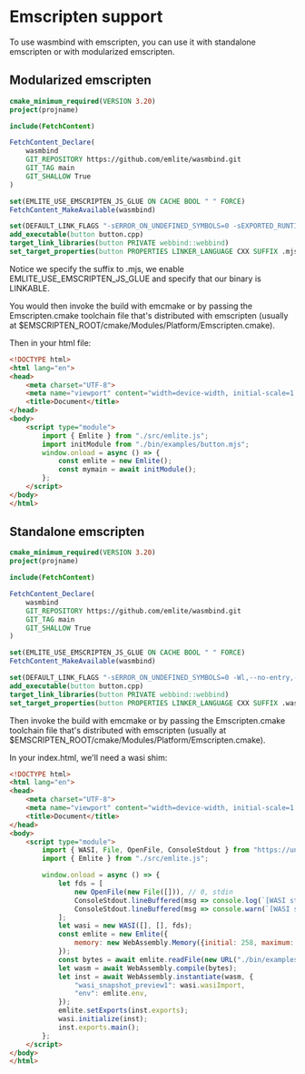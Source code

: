 # Emscripten support

To use wasmbind with emscripten, you can use it with standalone emscripten or with modularized emscripten.

## Modularized emscripten
```cmake
cmake_minimum_required(VERSION 3.20)
project(projname)

include(FetchContent)

FetchContent_Declare(
    wasmbind
    GIT_REPOSITORY https://github.com/emlite/wasmbind.git
    GIT_TAG main
    GIT_SHALLOW True
)

set(EMLITE_USE_EMSCRIPTEN_JS_GLUE ON CACHE BOOL " " FORCE)
FetchContent_MakeAvailable(wasmbind)

set(DEFAULT_LINK_FLAGS "-sERROR_ON_UNDEFINED_SYMBOLS=0 -sEXPORTED_RUNTIME_METHODS=wasmTable")
add_executable(button button.cpp)
target_link_libraries(button PRIVATE webbind::webbind)
set_target_properties(button PROPERTIES LINKER_LANGUAGE CXX SUFFIX .mjs LINK_FLAGS ${DEFAULT_LINK_FLAGS})
```

Notice we specify the suffix to .mjs, we enable EMLITE_USE_EMSCRIPTEN_JS_GLUE and specify that our binary is LINKABLE.

You would then invoke the build with emcmake or by passing the Emscripten.cmake toolchain file that's distributed with emscripten (usually at $EMSCRIPTEN_ROOT/cmake/Modules/Platform/Emscripten.cmake).

Then in your html file:
```html
<!DOCTYPE html>
<html lang="en">
<head>
    <meta charset="UTF-8">
    <meta name="viewport" content="width=device-width, initial-scale=1.0">
    <title>Document</title>
</head>
<body>
    <script type="module">
        import { Emlite } from "./src/emlite.js";
        import initModule from "./bin/examples/button.mjs";
        window.onload = async () => {
            const emlite = new Emlite();
            const mymain = await initModule();
        };
    </script>
</body>
</html>
```

## Standalone emscripten
```cmake
cmake_minimum_required(VERSION 3.20)
project(projname)

include(FetchContent)

FetchContent_Declare(
    wasmbind
    GIT_REPOSITORY https://github.com/emlite/wasmbind.git
    GIT_TAG main
    GIT_SHALLOW True
)

set(EMLITE_USE_EMSCRIPTEN_JS_GLUE ON CACHE BOOL " " FORCE)
FetchContent_MakeAvailable(wasmbind)

set(DEFAULT_LINK_FLAGS "-sERROR_ON_UNDEFINED_SYMBOLS=0 -Wl,--no-entry,--allow-undefined,--export-dynamic,--export=main,--export-table,--export-memory,--import-memory,--strip-all")
add_executable(button button.cpp)
target_link_libraries(button PRIVATE webbind::webbind)
set_target_properties(button PROPERTIES LINKER_LANGUAGE CXX SUFFIX .wasm LINK_FLAGS ${DEFAULT_LINK_FLAGS})
```

Then invoke the build with emcmake or by passing the Emscripten.cmake toolchain file that's distributed with emscripten (usually at $EMSCRIPTEN_ROOT/cmake/Modules/Platform/Emscripten.cmake).

In your index.html, we'll need a wasi shim:
```html
<!DOCTYPE html>
<html lang="en">
<head>
    <meta charset="UTF-8">
    <meta name="viewport" content="width=device-width, initial-scale=1.0">
    <title>Document</title>
</head>
<body>
    <script type="module">
        import { WASI, File, OpenFile, ConsoleStdout } from "https://unpkg.com/@bjorn3/browser_wasi_shim";
        import { Emlite } from "./src/emlite.js";

        window.onload = async () => {
            let fds = [
                new OpenFile(new File([])), // 0, stdin
                ConsoleStdout.lineBuffered(msg => console.log(`[WASI stdout] ${msg}`)), // 1, stdout
                ConsoleStdout.lineBuffered(msg => console.warn(`[WASI stderr] ${msg}`)), // 2, stderr
            ];
            let wasi = new WASI([], [], fds);
            const emlite = new Emlite({
                memory: new WebAssembly.Memory({initial: 258, maximum: 258})
            });
            const bytes = await emlite.readFile(new URL("./bin/examples/button.wasm", import.meta.url));
            let wasm = await WebAssembly.compile(bytes);
            let inst = await WebAssembly.instantiate(wasm, {
                "wasi_snapshot_preview1": wasi.wasiImport,
                "env": emlite.env,
            });
            emlite.setExports(inst.exports);
            wasi.initialize(inst);
            inst.exports.main();
        };
    </script>
</body>
</html>
```